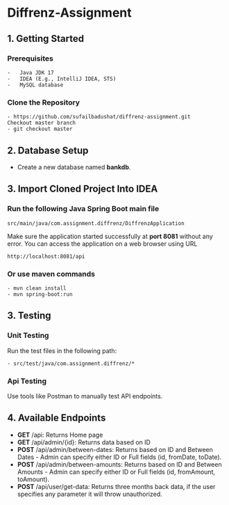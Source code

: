 # Diffrenz-Assignment

## 1. Getting Started
### Prerequisites
```
-	Java JDK 17
-	IDEA (E.g., IntelliJ IDEA, STS)
-	MySQL database
```
### Clone the Repository
```
- https://github.com/sufailbadushat/diffrenz-assignment.git
Checkout master branch
- git checkout master
```
## 2. Database Setup
 - Create a new database named **bankdb**. 

## 3. Import Cloned Project Into IDEA
### Run the following Java Spring Boot main file
```
src/main/java/com.assignment.diffrenz/DiffrenzApplication
```
Make sure the application started successfully at **port 8081** without any error.
You can access the application on a web browser using URL
```
http://localhost:8081/api
```
### Or use maven commands
```
- mvn clean install
- mvn spring-boot:run
```

## 3. Testing
### Unit Testing
Run the test files in the following path:
```
- src/test/java/com.assignment.diffrenz/*
```
### Api Testing
Use tools like Postman to manually test API endpoints.

## 4. Available Endpoints
- **GET** /api: Returns Home page
- **GET** /api/admin/{id}: Returns data based on ID
- **POST** /api/admin/between-dates: Returns based on ID and Between Dates - Admin can specify either ID or Full fields (id, fromDate, toDate).
- **POST** /api/admin/between-amounts: Returns based on ID and Between Amounts - Admin can specify either ID or Full fields (id, fromAmount, toAmount).
- **POST** /api/user/get-data: Returns three months back data, if the user specifies any parameter it will throw unauthorized.
